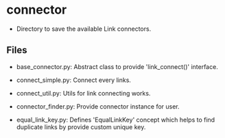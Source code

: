 # connector
* Directory to save the available Link connectors.

## Files
* base_connector.py: Abstract class to provide 'link_connect()' interface.

* connect_simple.py: Connect every links.

* connect_util.py: Utils for link connecting works.
* connector_finder.py: Provide connector instance for user.

* equal_link_key.py: Defines 'EqualLinkKey' concept which helps to find 
 duplicate links by provide custom unique key.
